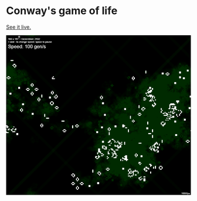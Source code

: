 # Conway's game of life

[See it live.](https://www.jakeg.co.uk/conway/)

![screenshot](screenshot.png)
